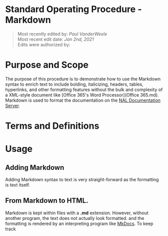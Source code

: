 # Standard Operating Procedure - Markdown

>Most recently edited by: *Paul VanderWeele*  
>Most recent edit date: *Jan 2nd, 2021*  
>Edits were authorized by:  

# Purpose and Scope

The purpose of this procedure is to demonstrate how to use the Markdown syntax to enrich text to include bolding, italicizing, headers, tables, hyperlinks, and other formatting features without the bulk and complexity of a XML-style document like [Office 365's Word Processor](Office 365.md). Markdown is used to format the documentation on the [NAL Documentation Server](Server.md).

# Terms and Definitions

# Usage

## Adding Markdown
Adding Markdown syntax to text is very straight-forward as the formatting is text itself.

## From Markdown to HTML.

Markdown is kept within files with a **.md** extension. However, without another program, the text does not actually look formatted. and the formatting is rendered by an interpreting program like [MkDocs](MkDocs.md). To keep track
